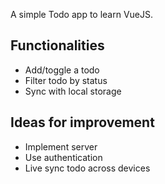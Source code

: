 A simple Todo app to learn VueJS.

## Functionalities

- Add/toggle a todo
- Filter todo by status
- Sync with local storage

## Ideas for improvement

- Implement server
- Use authentication
- Live sync todo across devices
